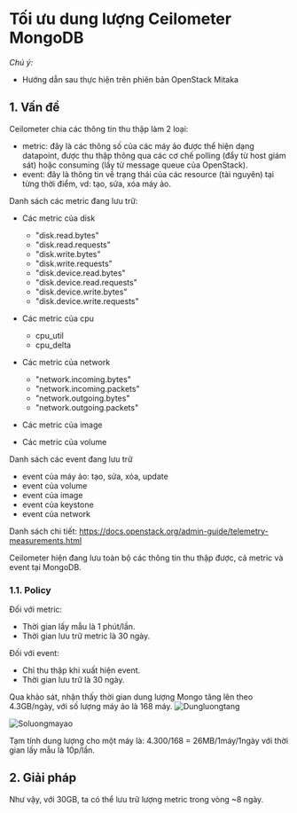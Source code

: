# Tối ưu dung lượng Ceilometer MongoDB
*Chú ý:*
 - Hướng dẫn sau thực hiện trên phiên bản OpenStack Mitaka

## 1. Vấn đề
Ceilometer chia các thông tin thu thập làm 2 loại:
 - metric: đây là các thông số của các máy ảo được thể hiện dạng datapoint, được thu thập thông qua các cơ chế polling (đẩy từ host giám sát) hoặc consuming (lấy từ message queue của OpenStack).
 - event: đây là thông tin về trạng thái của các resource (tài nguyên) tại từng thời điểm, vd: tạo, sửa, xóa máy ảo.

 Danh sách các metric đang lưu trữ:
  - Các metric của disk
	- "disk.read.bytes"
	- "disk.read.requests"
	- "disk.write.bytes"
	- "disk.write.requests"
	- "disk.device.read.bytes"
	- "disk.device.read.requests"
	- "disk.device.write.bytes"
	- "disk.device.write.requests"

  - Các metric của cpu
  	- cpu_util
  	- cpu_delta

  - Các metric của network
  	- "network.incoming.bytes"
  	- "network.incoming.packets"
  	- "network.outgoing.bytes"
  	- "network.outgoing.packets"

  - Các metric của image
  - Các metric của volume

 Danh sách các event đang lưu trữ
  - event của máy ảo: tạo, sửa, xóa, update
  - event của volume
  - event của image
  - event của keystone
  - event của network

  Danh sách chi tiết:
  https://docs.openstack.org/admin-guide/telemetry-measurements.html

 Ceilometer hiện đang lưu toàn bộ các thông tin thu thập được, cả metric và event tại MongoDB.

 ### 1.1. Policy

 Đối với metric:
  - Thời gian lấy mẫu là 1 phút/lần.
  - Thời gian lưu trữ metric là 30 ngày.

 Đối với event:
  - Chỉ thu thập khi xuất hiện event.
  - Thời gian lưu trữ là 30 ngày.

Qua khảo sát, nhận thấy thời gian dung lượng Mongo tăng lên theo 4.3GB/ngày, với số lượng máy ảo là 168 máy.
![Dungluongtang](../images/MongoDB_2.png)

![Soluongmayao](../images/MongoDB_1.png)

Tạm tính dung lượng cho một máy là: 4.300/168 = 26MB/1máy/1ngày với thời gian lấy mẫu là 10p/lần.

## 2. Giải pháp
Như vậy, với 30GB, ta có thể lưu trữ lượng metric trong vòng ~8 ngày.




